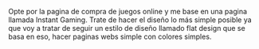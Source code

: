 Opte por la pagina de compra de juegos online y me base en una pagina llamada Instant Gaming.
Trate de hacer el diseño lo más simple posible ya que voy a tratar de seguir un estilo de diseño llamado flat design que se basa en eso, hacer paginas webs simple con colores simples.
